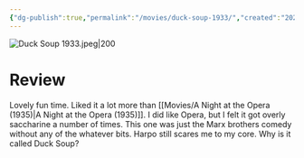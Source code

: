 ```yaml
---
{"dg-publish":true,"permalink":"/movies/duck-soup-1933/","created":"2024-03-14","updated":"2024-08-19"}
---
```



![Duck Soup 1933.jpeg|200](/img/user/Attachments/Duck%20Soup%201933.jpeg)

# Review

Lovely fun time. Liked it a lot more than [[Movies/A Night at the Opera (1935)\|A Night at the Opera (1935)]]. I did like Opera, but I felt it got overly saccharine a number of times. This one was just the Marx brothers comedy without any of the whatever bits. Harpo still scares me to my core. Why is it called Duck Soup?

